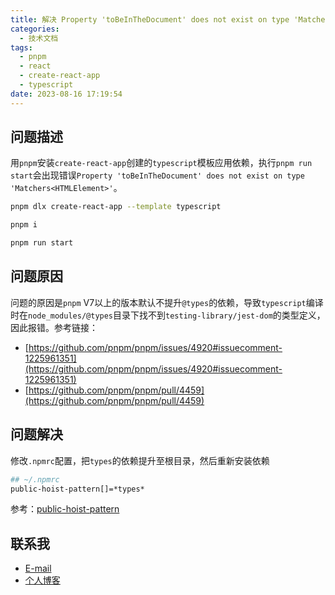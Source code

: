 ```yaml
---
title: 解决 Property 'toBeInTheDocument' does not exist on type 'Matchers<HTMLElement>'
categories:
  - 技术文档
tags:
  - pnpm
  - react
  - create-react-app
  - typescript
date: 2023-08-16 17:19:54
---
```


## 问题描述

用`pnpm`安装`create-react-app`创建的`typescript`模板应用依赖，执行`pnpm run start`会出现错误`Property 'toBeInTheDocument' does not exist on type 'Matchers<HTMLElement>'`。  

``` bash
pnpm dlx create-react-app --template typescript

pnpm i

pnpm run start
```

## 问题原因

问题的原因是`pnpm` V7以上的版本默认不提升`@types`的依赖，导致`typescript`编译时在`node_modules/@types`目录下找不到`testing-library/jest-dom`的类型定义，因此报错。参考链接：  

- [https://github.com/pnpm/pnpm/issues/4920#issuecomment-1225961351](https://github.com/pnpm/pnpm/issues/4920#issuecomment-1225961351)
- [https://github.com/pnpm/pnpm/pull/4459](https://github.com/pnpm/pnpm/pull/4459)

## 问题解决

修改`.npmrc`配置，把`types`的依赖提升至根目录，然后重新安装依赖

``` bash
## ~/.npmrc
public-hoist-pattern[]=*types*
```

参考：[public-hoist-pattern](https://pnpm.io/zh/npmrc#public-hoist-pattern)

## 联系我

- [E-mail](mailto:chenqy9@foxmail.com)
- [个人博客](https://chenqy9.github.io)


